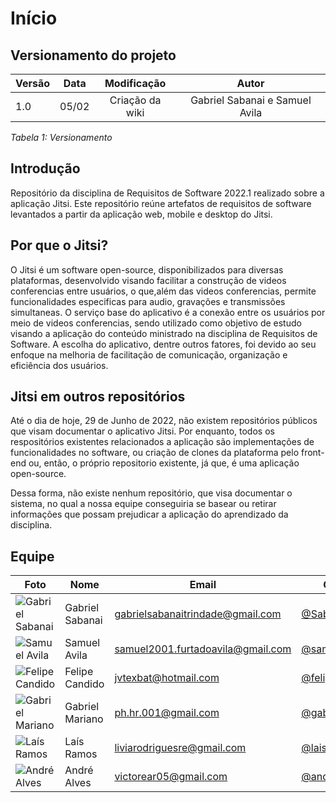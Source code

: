 # Início

## Versionamento do projeto

| Versão | Data  |   Modificação   |             Autor              |
| ------ | ----- | :-------------: | :----------------------------: |
| 1.0    | 05/02 | Criação da wiki | Gabriel Sabanai e Samuel Avila |

_Tabela 1: Versionamento_

## Introdução

Repositório da disciplina de Requisitos de Software 2022.1 realizado sobre a aplicação Jitsi. Este repositório reúne artefatos de requisitos de software levantados a partir da aplicação web, mobile e desktop do Jitsi.

## Por que o Jitsi?

O Jitsi é um software open-source, disponibilizados para diversas plataformas, desenvolvido visando facilitar a construção de videos conferencias entre usuários, o que,além das videos conferencias, permite funcionalidades especificas para audio, gravações e transmissões simultaneas. O serviço base do aplicativo é a conexão entre os usuários por meio de videos conferencias, sendo utilizado como objetivo de estudo visando a aplicação do conteúdo ministrado na disciplina de Requisitos de Software. A escolha do aplicativo, dentre outros fatores, foi devido ao seu enfoque na melhoria de facilitação de comunicação, organização e eficiência dos usuários.

## Jitsi em outros repositórios

Até o dia de hoje, 29 de Junho de 2022, não existem repositórios públicos que visam documentar o aplicativo Jitsi. Por enquanto, todos os respositórios existentes relacionados a aplicação são implementações de funcionalidades no software, ou criação de clones da plataforma pelo front-end ou, então, o próprio repositorio existente, já que, é uma aplicação open-source.

Dessa forma, não existe nenhum repositório, que visa documentar o sistema, no qual a nossa equipe conseguiria se basear ou retirar informações que possam prejudicar a aplicação do aprendizado da disciplina.

## Equipe

| Foto                                                                     | Nome            | Email                             | GitHub                                             |
| ------------------------------------------------------------------------ | --------------- | --------------------------------- | -------------------------------------------------- |
| ![Gabriel Sabanai](https://avatars.githubusercontent.com/u/51263792?v=4) | Gabriel Sabanai | gabrielsabanaitrindade@gmail.com  | [@Sabanai104](https://github.com/Sabanai104)       |
| ![Samuel Avila](https://avatars.githubusercontent.com/u/53478066?v=4)    | Samuel Avila    | samuel2001.furtadoavila@gmail.com | [@samuelfavila](https://github.com/samuelfavila)   |
| ![Felipe Candido](https://avatars.githubusercontent.com/u/62444107?v=4)  | Felipe Candido  | jvtexbat@hotmail.com              | [@felipecdmoura](https://github.com/felipecdmoura) |
| ![Gabriel Mariano](https://avatars.githubusercontent.com/u/72149063?v=4) | Gabriel Mariano | ph.hr.001@gmail.com               | [@gabrielm2q](https://github.com/gabrielm2q)       |
| ![Laís Ramos](https://avatars.githubusercontent.com/u/38669960?v=4)      | Laís Ramos      | liviarodriguesre@gmail.com        | [@laisramos123](https://github.com/laisramos123)   |
| ![André Alves](https://avatars.githubusercontent.com/u/71379045?v=4)     | André Alves     | victorear05@gmail.com             | [@andremralves](https://github.com/andremralves)   |
